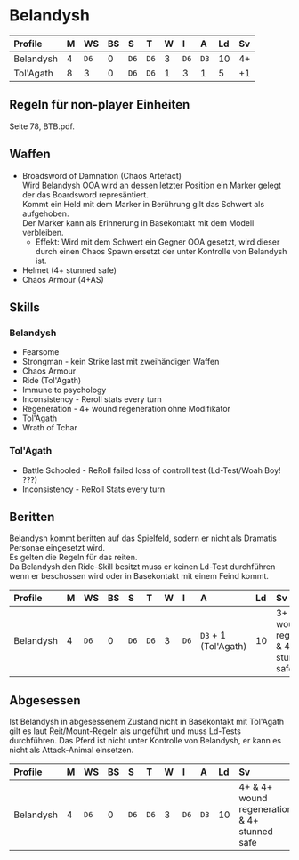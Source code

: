 # Belandysh

|Profile|M|WS|BS|S|T|W|I|A|Ld|Sv|
|:---|:---|:---|:---|:---|:---|:---|:---|:---|:---|:---|
|Belandysh|4|`D6`|0|`D6`|`D6`|3|`D6`|`D3`|10|4+|
|Tol'Agath|8|3|0|`D6`|`D6`|1|3|1|5|+1|

## Regeln für non-player Einheiten

Seite 78, BTB.pdf.

## Waffen

* Broadsword of Damnation (Chaos Artefact)  
  Wird Belandysh OOA wird an dessen letzter Position ein Marker gelegt der das Boardsword represäntiert.  
  Kommt ein Held mit dem Marker in Berührung gilt das Schwert als aufgehoben.  
  Der Marker kann als Erinnerung in Basekontakt mit dem Modell verbleiben.
  - Effekt: Wird mit dem Schwert ein Gegner OOA gesetzt, wird dieser durch einen Chaos Spawn ersetzt der unter Kontrolle von Belandysh ist.
* Helmet (4+ stunned safe)
* Chaos Armour (4+AS)

## Skills  

### Belandysh
* Fearsome
* Strongman - kein Strike last mit zweihändigen Waffen
* Chaos Armour
* Ride (Tol'Agath)
* Immune to psychology
* Inconsistency - Reroll stats every turn
* Regeneration - 4+ wound regeneration ohne Modifikator
* Tol'Agath
* Wrath of Tchar

### Tol'Agath
* Battle Schooled - ReRoll failed loss of controll test (Ld-Test/Woah Boy! ???)
* Inconsistency - ReRoll Stats every turn

## Beritten
Belandysh kommt beritten auf das Spielfeld, sodern er nicht als Dramatis Personae eingesetzt wird.  
Es gelten die Regeln für das reiten.  
Da Belandysh den Ride-Skill besitzt muss er keinen Ld-Test durchführen wenn er beschossen wird oder in Basekontakt mit einem Feind kommt.

|Profile|M|WS|BS|S|T|W|I|A|Ld|Sv|
|:---|:---|:---|:---|:---|:---|:---|:---|:---|:---|:---|
|Belandysh|4|`D6`|0|`D6`|`D6`|3|`D6`|`D3` + 1 (Tol'Agath)|10|3+ & 4+ wound regeneration & 4+ stunned safe|

## Abgesessen
Ist Belandysh in abgesessenem Zustand nicht in Basekontakt mit Tol'Agath gilt es laut Reit/Mount-Regeln als ungeführt und muss Ld-Tests durchführen.
Das Pferd ist nicht unter Kontrolle von Belandysh, er kann es nicht als Attack-Animal einsetzen.

|Profile|M|WS|BS|S|T|W|I|A|Ld|Sv|
|:---|:---|:---|:---|:---|:---|:---|:---|:---|:---|:---|
|Belandysh|4|`D6`|0|`D6`|`D6`|3|`D6`|`D3`|10|4+ & 4+ wound regeneration & 4+ stunned safe|
